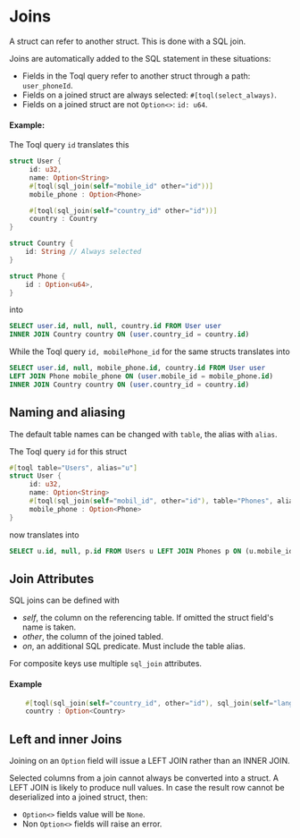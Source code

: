 
# Joins
A struct can refer to another struct. This is done with a SQL join. 

Joins are automatically added to the SQL statement in these situations:
-  Fields in the Toql query refer to another struct through a path: `user_phoneId`.
-  Fields on a joined struct are always selected: `#[toql(select_always)`. 
-  Fields on a joined struct are not `Option<>`: `id: u64`.

#### Example:

The Toql query `id` translates this

```rust
struct User {
	 id: u32,	
	 name: Option<String>
	 #[toql(sql_join(self="mobile_id" other="id"))]  
	 mobile_phone : Option<Phone>

	 #[toql(sql_join(self="country_id" other="id"))]  
	 country : Country
}

struct Country {
	id: String // Always selected
}

struct Phone {
	id : Option<u64>, 
}
```
into

```sql 
SELECT user.id, null, null, country.id FROM User user 
INNER JOIN Country country ON (user.country_id = country.id)
```

While the Toql query `id, mobilePhone_id` for the same structs translates into

```sql 
SELECT user.id, null, mobile_phone.id, country.id FROM User user 
LEFT JOIN Phone mobile_phone ON (user.mobile_id = mobile_phone.id)
INNER JOIN Country country ON (user.country_id = country.id)
```

## Naming and aliasing
The default table names can be changed with `table`, the alias with `alias`. 

The Toql query `id` for this struct

```rust
#[toql table="Users", alias="u"]
struct User {
	 id: u32,	
	 name: Option<String>
	 #[toql(sql_join(self="mobil_id", other="id"), table="Phones", alias="p")]  
	 mobile_phone : Option<Phone>
}
```

now translates into
```sql 
SELECT u.id, null, p.id FROM Users u LEFT JOIN Phones p ON (u.mobile_id = p.id)
```

## Join Attributes
SQL joins can be defined with
- *self*, the column on the referencing table. If omitted the struct field's name is taken.
- *other*, the column of the joined tabled.
- *on*, an additional SQL predicate. Must include the table alias.

For composite keys use multiple `sql_join` attributes.

#### Example
``` rust
 	#[toql(sql_join(self="country_id", other="id"), sql_join(self="language_id", other="language_id", on="country.language_id = 'en'") ]  
	country : Option<Country>
```


## Left and inner Joins
Joining on an `Option` field will issue a LEFT JOIN rather than an INNER JOIN. 

Selected columns from a join cannot always be converted into a struct. A LEFT JOIN is likely to
produce null values. In case the result row cannot be deserialized into a joined struct, then: 
- `Option<>` fields value will be `None`.
- Non `Option<>` fields will raise an error. 






